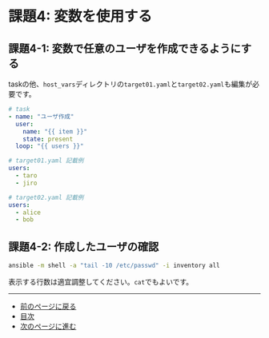 # 課題4: 変数を使用する

## 課題4-1: 変数で任意のユーザを作成できるようにする

taskの他、`host_vars`ディレクトリの`target01.yaml`と`target02.yaml`も編集が必要です。

```yaml
# task
- name: "ユーザ作成"
  user:
    name: "{{ item }}"
    state: present
  loop: "{{ users }}"
```

```yaml
# target01.yaml 記載例
users:
  - taro
  - jiro
```

```yaml
# target02.yaml 記載例
users:
  - alice
  - bob
```

## 課題4-2: 作成したユーザの確認

```bash
ansible -m shell -a "tail -10 /etc/passwd" -i inventory all
```

表示する行数は適宜調整してください。`cat`でもよいです。

---

- [前のページに戻る](step5.md)
- [目次](README.md)
- [次のページに進む](step6.md)
